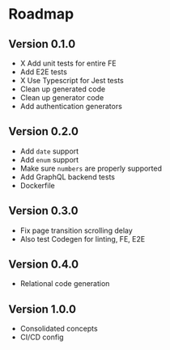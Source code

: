 # Roadmap
## Version 0.1.0
- X Add unit tests for entire FE
- Add E2E tests
- X Use Typescript for Jest tests
- Clean up generated code
- Clean up generator code
- Add authentication generators

## Version 0.2.0
- Add `date` support
- Add `enum` support
- Make sure `numbers` are properly supported
- Add GraphQL backend tests
- Dockerfile

## Version 0.3.0
- Fix page transition scrolling delay
- Also test Codegen for linting, FE, E2E

## Version 0.4.0
- Relational code generation

## Version 1.0.0
- Consolidated concepts
- CI/CD config
